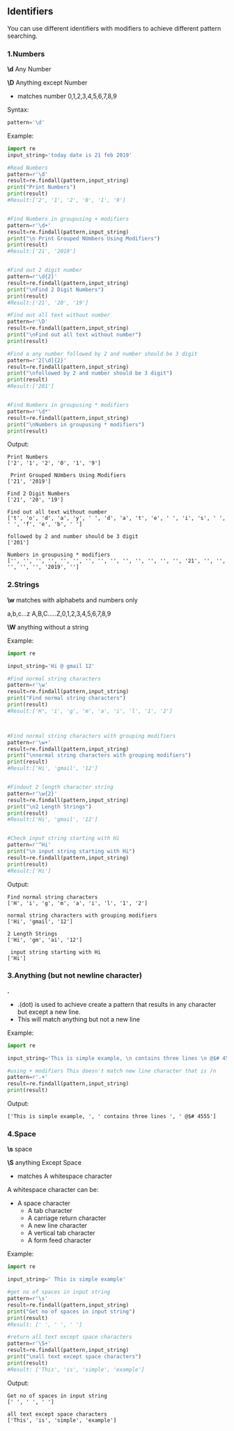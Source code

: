 ## Identifiers

You can use different identifiers with modifiers to achieve different pattern searching.

### 1.Numbers

**\d** Any Number

**\D** Anything except Number

- matches number 0,1,2,3,4,5,6,7,8,9

Syntax:
```python
pattern='\d'
```

Example:
```python
import re
input_string='today date is 21 feb 2019'

#Read Numbers
pattern=r'\d'
result=re.findall(pattern,input_string)
print("Print Numbers")
print(result)
#Result:['2', '1', '2', '0', '1', '9']


#Find Numbers in groupusing + modifiers
pattern=r'\d+'
result=re.findall(pattern,input_string)
print("\n Print Grouped NUmbers Using Modifiers")
print(result)
#Result:['21', '2019']


#Find out 2 digit number
pattern=r'\d{2}'
result=re.findall(pattern,input_string)
print("\nFind 2 Digit Numbers")
print(result)
#Result:['21', '20', '19']

#Find out all text without number
pattern=r'\D'
result=re.findall(pattern,input_string)
print("\nFind out all text without number")
print(result)

#Find a any number followed by 2 and number should be 3 digit
pattern=r'2[\d]{2}'
result=re.findall(pattern,input_string)
print("\nfollowed by 2 and number should be 3 digit")
print(result)
#Result:['201']


#Find Numbers in groupusing * modifiers
pattern=r'\d*'
result=re.findall(pattern,input_string)
print("\nNumbers in groupusing * modifiers")
print(result)
```

Output:
```
Print Numbers
['2', '1', '2', '0', '1', '9']

 Print Grouped NUmbers Using Modifiers
['21', '2019']

Find 2 Digit Numbers
['21', '20', '19']

Find out all text without number
['t', 'o', 'd', 'a', 'y', ' ', 'd', 'a', 't', 'e', ' ', 'i', 's', ' ', ' ', 'f', 'e', 'b', ' ']

followed by 2 and number should be 3 digit
['201']

Numbers in groupusing * modifiers
['', '', '', '', '', '', '', '', '', '', '', '', '', '', '21', '', '', '', '', '', '2019', '']
```


### 2.Strings

**\w** matches with alphabets and numbers only

   a,b,c...z   A,B,C.....Z,0,1,2,3,4,5,6,7,8,9

**\W** anything without a string

Example:
```python
import re

input_string='Hi @ gmail 12'

#Find normal string characters
pattern=r'\w'
result=re.findall(pattern,input_string)
print("Find normal string characters")
print(result)
#Result:['H', 'i', 'g', 'm', 'a', 'i', 'l', '1', '2']



#Find normal string characters with grouping modifiers
pattern=r'\w+'
result=re.findall(pattern,input_string)
print("\nnormal string characters with grouping modifiers")
print(result)
#Result:['Hi', 'gmail', '12']


#Findout 2 length character string
pattern=r'\w{2}'
result=re.findall(pattern,input_string)
print("\n2 Length Strings")
print(result)
#Result:['Hi', 'gmail', '12']


#Check input string starting with Hi
pattern=r'^Hi'
print("\n input string starting with Hi")
result=re.findall(pattern,input_string)
print(result)
#Result:['Hi']
```
Output:
```
Find normal string characters
['H', 'i', 'g', 'm', 'a', 'i', 'l', '1', '2']

normal string characters with grouping modifiers
['Hi', 'gmail', '12']

2 Length Strings
['Hi', 'gm', 'ai', '12']

 input string starting with Hi
['Hi']
```


### 3.Anything (but not newline character)
**.**
- .(dot) is used to achieve create a pattern that results in any character but except a new line.
- This will match anything but not a new line

Example:
```python
import re

input_string='This is simple example, \n contains three lines \n @$# 4555'

#using + modifiers This doesn't match new line character that is /n
pattern=r'.+'
result=re.findall(pattern,input_string)
print(result)

```
Output:
```
['This is simple example, ', ' contains three lines ', ' @$# 4555']
```

### 4.Space
**\s** space

**\S** anything Except Space

- matches A whitespace character 

 A whitespace character can be:

- A space character
    - A tab character
    - A carriage return character
    - A new line character
    - A vertical tab character
    - A form feed character

Example:
```python
import re

input_string=' This is simple example'

#get no of spaces in input string
pattern=r'\s'
result=re.findall(pattern,input_string)
print("Get no of spaces in input string")
print(result)
#Result: [' ', ' ', ' ']

#return all text except space characters
pattern=r'\S+'
result=re.findall(pattern,input_string)
print("\nall text except space characters")
print(result)
#Result: ['This', 'is', 'simple', 'example']
```

Output:
```
Get no of spaces in input string
[' ', ' ', ' ']

all text except space characters
['This', 'is', 'simple', 'example']
```

